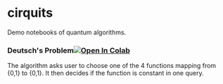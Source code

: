 # cirquits
Demo notebooks of quantum algorithms.

### Deutsch's Problem[![Open In Colab](https://colab.research.google.com/assets/colab-badge.svg)](https://colab.research.google.com/drive/1AklVEavnGky_NC7mswOdL_olIwpBsJOI#forceEdit=true&offline=true&sandboxMode=true)
The algorithm asks user to choose one of the 4 functions mapping from {0,1} to {0,1}. It then decides if the function is constant in one query.
